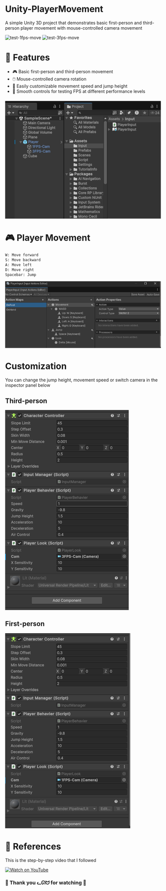 # Unity-PlayerMovement

A simple Unity 3D project that demonstrates basic first-person and third-person player movement with mouse-controlled camera movement

![test-1fps-move](https://github.com/user-attachments/assets/20607496-3ae7-4b74-945c-c0f7b19e6812)
![test-3fps-move](https://github.com/user-attachments/assets/a9ad6abb-4339-45d1-96b7-491ca95e2e62)

# 📌 Features
- 🎮 Basic first-person and third-person movement
- 🖱️ Mouse-controlled camera rotation
- 🧩 Easily customizable movement speed and jump height
- 🧪 Smooth controls for testing FPS at different performance levels
  
###
![alt text](image-3.png) 


# 🎮 Player Movement
``` The player can move using WASD keys:
W: Move forward
S: Move backward
A: Move left
D: Move right
Spacebar: Jump
```
![alt text](image-4.png)


# Customization
You can change the jump height, movement speed or switch camera in the inspector panel below 

## Third-person 
![alt text](image.png)

## First-person
![alt text](image-1.png)

# 🎥 References
This is the step-by-step video that I followed

[![Watch on YouTube](https://img.youtube.com/vi/rJqP5EesxLk/0.jpg)](https://www.youtube.com/watch?v=rJqP5EesxLk)

### 💌 Thank you ᓚᘏᗢ for watching 💌

